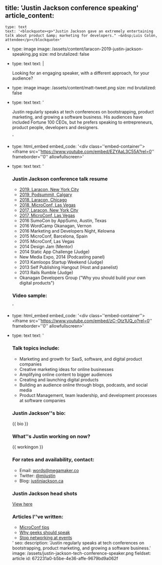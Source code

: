 title: 'Justin Jackson conference speaking'
article_content:
  -
    type: text
    text: '<blockquote><p>"Justin Jackson gave an extremely entertaining talk about product &amp; marketing for developers." –&nbsp;Luis Colón, attendee</p></blockquote>'
  -
    type: image
    image: /assets/content/laracon-2019-justin-jackson-speaking.jpg
    size: md
    brutalized: false
  -
    type: text
    text: |
      <p>
      
      Looking for an engaging speaker, with a different approach, for your audience?&nbsp;</p>
  -
    type: image
    image: /assets/content/matt-tweet.png
    size: md
    brutalized: false
  -
    type: text
    text: '<p>Justin regularly speaks at tech conferences on bootstrapping, product marketing, and growing a software business. His audiences have included Fortune 100 CEOs, but he prefers speaking to entrepreneurs, product people, developers and designers.</p>'
  -
    type: html_embed
    embed_code: '<style>.embed-container { position: relative; padding-bottom: 56.25%; height: 0; overflow: hidden; max-width: 100%; -webkit-filter: grayscale(100%); filter: grayscale(100%); } .embed-container iframe, .embed-container object, .embed-container embed { position: absolute; top: 0; left: 0; width: 100%; height: 100%; }</style><div class=''embed-container''><iframe src=''https://www.youtube.com/embed/EZYAaL3C55A?rel=0'' frameborder=''0'' allowfullscreen></iframe></div>'
  -
    type: text
    text: '<h3>Justin Jackson conference talk resume</h3><ul><li><a href="https://justinjackson.ca/laracon">2019, Laracon, New York City</a></li><li><a href="https://www.youtube.com/watch?v=yHWpqov1Rvk">2019, Podsummit, Calgary</a></li><li><a href="https://www.flickr.com/photos/ninjaparade/43792024671/in/album-72157699336717324/">2018, Laracon, Chicago</a></li><li><a href="https://youtu.be/F-q3PLqMOoc">2018, MicroConf, Las Vegas</a></li><li><a href="https://www.youtube.com/watch?v=OgZhIWquqiw">2017, Laracon, New York City</a></li><li><a href="https://youtu.be/JGBAyzw0dG8?t=27s">2017, MicroConf, Las Vegas</a></li><li>2016 SumoCon by AppSumo, Austin, Texas</li><li>2016 WordCamp Okanagan, Vernon</li><li>2016 Marketing and&nbsp;Developers Night, Kelowna</li><li>2015 MicroConf, Barcelona, Spain</li><li>2015 MicroConf, Las Vegas</li><li>2014 Design Jam (Mentor)</li><li>2014 Static App Challenge (Judge)</li><li>New Media Expo, 2014 (Podcasting panel)</li><li>2013 Kamloops Startup Weekend (Judge)</li><li>2013 Self Publishing Hangout (Host and panelist)</li><li>2013 Rails Rumble (Judge)</li><li>Okanagan Developers Group ("Why you should build your own digital products")</li></ul><h3>Video sample:</h3>'
  -
    type: html_embed
    embed_code: '<style>.embed-container { position: relative; padding-bottom: 56.25%; height: 0; overflow: hidden; max-width: 100%; } .embed-container iframe, .embed-container object, .embed-container embed { position: absolute; top: 0; left: 0; width: 100%; height: 100%; -webkit-filter: grayscale(100%); filter: grayscale(100%); }</style><div class=''embed-container''><iframe src=''https://www.youtube.com/embed/zC-Otz1UQ_o?rel=0'' frameborder=''0'' allowfullscreen></iframe></div>'
  -
    type: text
    text: '<h3>Talk topics include:</h3><ul><li>Marketing and growth for SaaS, software, and digital product companies</li><li>Creative marketing ideas for online businesses</li><li>Amplifying online content to bigger audiences</li><li>Creating and launching digital products</li><li>Building an audience online through blogs, podcasts, and social media</li><li>Product Management, team leadership, and development processes at software companies</li></ul><h3>Justin Jackson''s bio:</h3><p>{{ bio }}</p><h3>What''s Justin working on now?</h3><p>{{ workingon }}</p><h3>For rates and availability, contact:</h3><ul><li>Email: words@megamaker.co</li><li>Twitter: <a href="http://twitter.com/mijustin">@mijustin</a></li><li>Blog: <a href="http://justinjackson.ca">justinjackson.ca</a></li></ul><h3>Justin Jackson head shots</h3><p><a href="https://www.dropbox.com/sh/amhox1q0eb2d4za/AACdn8YIn2t4XoZH1sOZMjmTa?dl=0">View here</a></p><h3>Articles I''ve written:</h3><ul><li><a href="https://justinjackson.ca/microconf/">MicroConf tips</a></li><li><a href="https://justinjackson.ca/speak">Why geeks should speak</a></li><li><a href="https://justinjackson.ca/stop-networking/">Stop networking at events</a></li></ul>'
seo:
  description: 'Justin regularly speaks at tech conferences on bootstrapping, product marketing, and growing a software business.'
  image: /assets/justin-jackson-tech-conference-speaker.png
fieldset: article
id: 672231a0-b5be-4e36-affe-9679bd9a062f
